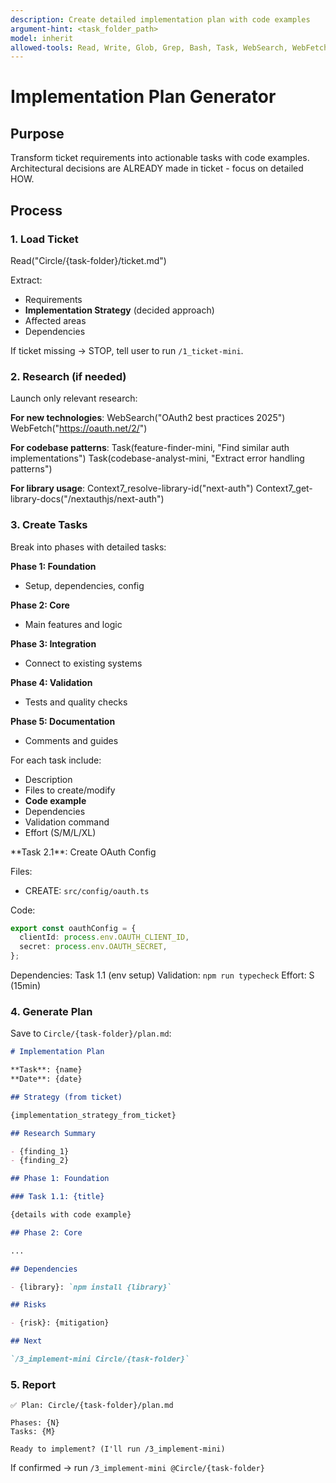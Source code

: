 ```yaml
---
description: Create detailed implementation plan with code examples
argument-hint: <task_folder_path>
model: inherit
allowed-tools: Read, Write, Glob, Grep, Bash, Task, WebSearch, WebFetch, SlashCommand
---
```


# Implementation Plan Generator

## Purpose

Transform ticket requirements into actionable tasks with code examples. Architectural decisions are ALREADY made in ticket - focus on detailed HOW.

## Process

### 1. Load Ticket

<example>
Read("Circle/{task-folder}/ticket.md")
</example>

Extract:

- Requirements
- **Implementation Strategy** (decided approach)
- Affected areas
- Dependencies

If ticket missing → STOP, tell user to run `/1_ticket-mini`.

### 2. Research (if needed)

Launch only relevant research:

**For new technologies**:
<example>
WebSearch("OAuth2 best practices 2025")
WebFetch("https://oauth.net/2/")
</example>

**For codebase patterns**:
<example>
Task(feature-finder-mini, "Find similar auth implementations")
Task(codebase-analyst-mini, "Extract error handling patterns")
</example>

**For library usage**:
<example>
Context7_resolve-library-id("next-auth")
Context7_get-library-docs("/nextauthjs/next-auth")
</example>

### 3. Create Tasks

Break into phases with detailed tasks:

**Phase 1: Foundation**

- Setup, dependencies, config

**Phase 2: Core**

- Main features and logic

**Phase 3: Integration**

- Connect to existing systems

**Phase 4: Validation**

- Tests and quality checks

**Phase 5: Documentation**

- Comments and guides

For each task include:

- Description
- Files to create/modify
- **Code example**
- Dependencies
- Validation command
- Effort (S/M/L/XL)

<example>
**Task 2.1**: Create OAuth Config

Files:

- CREATE: `src/config/oauth.ts`

Code:

```typescript
export const oauthConfig = {
  clientId: process.env.OAUTH_CLIENT_ID,
  secret: process.env.OAUTH_SECRET,
};
```

Dependencies: Task 1.1 (env setup)
Validation: `npm run typecheck`
Effort: S (15min)
</example>

### 4. Generate Plan

Save to `Circle/{task-folder}/plan.md`:

```markdown
# Implementation Plan

**Task**: {name}
**Date**: {date}

## Strategy (from ticket)

{implementation_strategy_from_ticket}

## Research Summary

- {finding_1}
- {finding_2}

## Phase 1: Foundation

### Task 1.1: {title}

{details with code example}

## Phase 2: Core

...

## Dependencies

- {library}: `npm install {library}`

## Risks

- {risk}: {mitigation}

## Next

`/3_implement-mini Circle/{task-folder}`
```

### 5. Report

```
✅ Plan: Circle/{task-folder}/plan.md

Phases: {N}
Tasks: {M}

Ready to implement? (I'll run /3_implement-mini)
```

If confirmed → run `/3_implement-mini @Circle/{task-folder}`

